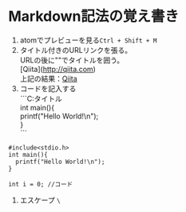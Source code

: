 # Markdown記法の覚え書き
1. atomでプレビューを見る`Ctrl + Shift + M`
1. タイトル付きのURLリンクを張る。<br>
   URLの後に""でタイトルを囲う。<br>
   \[Qiita](http://qiita.com)<br>
  上記の結果：[Qiita](http://qiita.com)
1. コードを記入する<br>
\`\`\`C:タイトル<br>
int main(){<br>
  printf("Hello World!\n");<br>
}<br>
\`\`\`<br>
```C:タイトル
#include<stdio.h>
int main(){
  printf("Hello World!\n");
}
```
```java:title
int i = 0; //コード
```
1. エスケープ `\`
